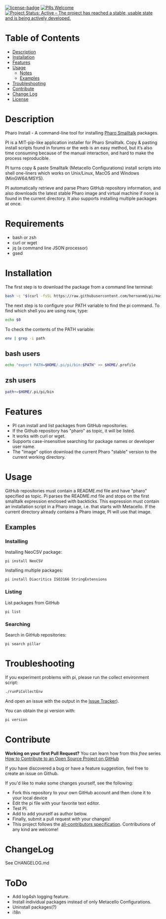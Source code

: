 [![license-badge](https://img.shields.io/badge/license-MIT-blue.svg)](https://img.shields.io/badge/license-MIT-blue.svg)
[![PRs Welcome](https://img.shields.io/badge/PRs-welcome-brightgreen.svg?style=flat-square)](http://makeapullrequest.com)
[![Project Status: Active – The project has reached a stable, usable state and is being actively developed.](http://www.repostatus.org/badges/latest/active.svg)](http://www.repostatus.org/#active)

# Table of Contents

- [Description](#description)
- [Installation](#installation)
- [Features](#features)
- [Usage](#usage)
  - [Notes](#notes)
  - [Examples](#examples)
- [Troubleshooting](#troubleshooting)
- [Contribute](#contribute)
- [Change Log](#change-log)
- [License](./LICENSE)

# Description

Pharo Install - A command-line tool for installing [Pharo Smalltalk](https://www.pharo.org) packages.

PI is a MIT-pip-like application installer for Pharo Smalltalk. Copy & pasting install scripts found in forums or the web is an easy method, but it’s also time consuming because of the manual interaction, and hard to make the process reproducible.

PI turns copy & paste Smalltalk (Metacello Configurations) install scripts into shell one-liners which works on Unix/Linux, MacOS and Windows (MinGW64/MSYS). 

PI automatically retrieve and parse Pharo GitHub repository information, and also downloads the latest stable Pharo image and virtual machine if none is found in the current directory. It also supports installing multiple packages at once.

# Requirements

  - bash or zsh
  - curl or wget
  - jq (a command line JSON processor)
  - gsed

# Installation

The first step is to download the package from a command line terminal:

```bash
bash -c "$(curl -fsSL https://raw.githubusercontent.com/hernanmd/pi/master/install.sh)"
```

The next step is to configure your PATH variable to find the pi command. To find which shell you are using now, type:

```bash
echo $0
```

To check the contents of the PATH variable:

```bash
env | grep -i path
```

## bash users

```bash
echo "export PATH=$HOME/.pi/pi/bin:$PATH" >> $HOME/.profile 
```

## zsh users

```bash
path+=$HOME/.pi/pi/bin
```

# Features

  - PI can install and list packages from GitHub repositories.
  - If the Github repository has "pharo" as topic, it will be listed.
  - It works with curl or wget.
  - Supports case-insensitive searching for package names or developer user name.
  - The "image" option download the current Pharo "stable" version to the current working directory.

# Usage

GitHub repositories must contain a README.md file and have "pharo" specified as topic. Pi parses the README.md file and stops on the first smalltalk expression enclosed with backticks. This expression must contain an installation script in a Pharo image, i.e. that starts with Metacello. If the current directory already contains a Pharo image, PI will use that image.

## Examples

### Installing

Installing NeoCSV package:
```smalltalk
pi install NeoCSV
```

Installing multiple packages:
```smalltalk
pi install Diacritics ISO3166 StringExtensions
```

### Listing

List packages from GitHub
```smalltalk
pi list
```

### Searching

Search in GitHub repositories:

```smalltalk
pi search pillar
```

# Troubleshooting

If you experiment problems with pi, please run the collect environment script: 

```bash
./runPiCollectEnv
```

And open an issue with the output in the [Issue Tracker](https://github.com/hernanmd/pi/issues)).

You can obtain the pi version with:

```bash
pi version
```

# Contribute

**Working on your first Pull Request?** You can learn how from this *free* series [How to Contribute to an Open Source Project on 
GitHub](https://app.egghead.io/playlists/how-to-contribute-to-an-open-source-project-on-github)

If you have discovered a bug or have a feature suggestion, feel free to create an issue on Github.

If you'd like to make some changes yourself, see the following:

  - Fork this repository to your own GitHub account and then clone it to your local device
  - Edit the pi file with your favorite text editor.
  - Test PI.
  - Add <your GitHub username> to add yourself as author below.
  - Finally, submit a pull request with your changes!
  - This project follows the [all-contributors specification](https://github.com/kentcdodds/all-contributors). Contributions of any kind are welcome!

# ChangeLog

See CHANGELOG.md

# ToDo

  - Add log4sh logging feature.
  - Install individual packages instead of only Metacello Configurations.
  - Uninstall packages(?)
  - i18n

